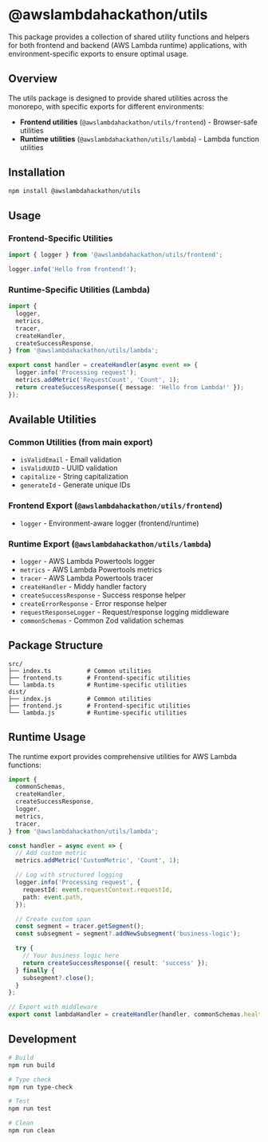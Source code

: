 # @awslambdahackathon/utils

This package provides a collection of shared utility functions and helpers for both frontend and backend (AWS Lambda runtime) applications, with environment-specific exports to ensure optimal usage.

## Overview

The utils package is designed to provide shared utilities across the monorepo, with specific exports for different environments:

- **Frontend utilities** (`@awslambdahackathon/utils/frontend`) - Browser-safe utilities
- **Runtime utilities** (`@awslambdahackathon/utils/lambda`) - Lambda function utilities

## Installation

```bash
npm install @awslambdahackathon/utils
```

## Usage

### Frontend-Specific Utilities

```typescript
import { logger } from '@awslambdahackathon/utils/frontend';

logger.info('Hello from frontend!');
```

### Runtime-Specific Utilities (Lambda)

```typescript
import {
  logger,
  metrics,
  tracer,
  createHandler,
  createSuccessResponse,
} from '@awslambdahackathon/utils/lambda';

export const handler = createHandler(async event => {
  logger.info('Processing request');
  metrics.addMetric('RequestCount', 'Count', 1);
  return createSuccessResponse({ message: 'Hello from Lambda!' });
});
```

## Available Utilities

### Common Utilities (from main export)

- `isValidEmail` - Email validation
- `isValidUUID` - UUID validation
- `capitalize` - String capitalization
- `generateId` - Generate unique IDs

### Frontend Export (`@awslambdahackathon/utils/frontend`)

- `logger` - Environment-aware logger (frontend/runtime)

### Runtime Export (`@awslambdahackathon/utils/lambda`)

- `logger` - AWS Lambda Powertools logger
- `metrics` - AWS Lambda Powertools metrics
- `tracer` - AWS Lambda Powertools tracer
- `createHandler` - Middy handler factory
- `createSuccessResponse` - Success response helper
- `createErrorResponse` - Error response helper
- `requestResponseLogger` - Request/response logging middleware
- `commonSchemas` - Common Zod validation schemas

## Package Structure

```
src/
├── index.ts          # Common utilities
├── frontend.ts       # Frontend-specific utilities
└── lambda.ts         # Runtime-specific utilities
dist/
├── index.js          # Common utilities
├── frontend.js       # Frontend-specific utilities
└── lambda.js         # Runtime-specific utilities
```

## Runtime Usage

The runtime export provides comprehensive utilities for AWS Lambda functions:

```typescript
import {
  commonSchemas,
  createHandler,
  createSuccessResponse,
  logger,
  metrics,
  tracer,
} from '@awslambdahackathon/utils/lambda';

const handler = async event => {
  // Add custom metric
  metrics.addMetric('CustomMetric', 'Count', 1);

  // Log with structured logging
  logger.info('Processing request', {
    requestId: event.requestContext.requestId,
    path: event.path,
  });

  // Create custom span
  const segment = tracer.getSegment();
  const subsegment = segment?.addNewSubsegment('business-logic');

  try {
    // Your business logic here
    return createSuccessResponse({ result: 'success' });
  } finally {
    subsegment?.close();
  }
};

// Export with middleware
export const lambdaHandler = createHandler(handler, commonSchemas.health);
```

## Development

```bash
# Build
npm run build

# Type check
npm run type-check

# Test
npm run test

# Clean
npm run clean
